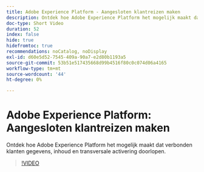 ```yaml
---
title: Adobe Experience Platform - Aangesloten klantreizen maken
description: Ontdek hoe Adobe Experience Platform het mogelijk maakt dat verbonden klanten gegevens, inhoud en transversale activering doorlopen.
doc-type: Short Video
duration: 52
index: false
hide: true
hidefromtoc: true
recommendations: noCatalog, noDisplay
exl-id: d60e5d52-7545-409a-90a7-e2d80b1193a5
source-git-commit: 53b51e517435668d99b4516f80c0c074d06a4165
workflow-type: tm+mt
source-wordcount: '44'
ht-degree: 0%

---
```


# Adobe Experience Platform: Aangesloten klantreizen maken

Ontdek hoe Adobe Experience Platform het mogelijk maakt dat verbonden klanten gegevens, inhoud en transversale activering doorlopen.

<!-- 62_S655_3442541_51_adobe-experience-platform-building-connected-customer-journeys -->
>[!VIDEO](https://video.tv.adobe.com/v/3458326/?learn=on&enablevpops=true)
